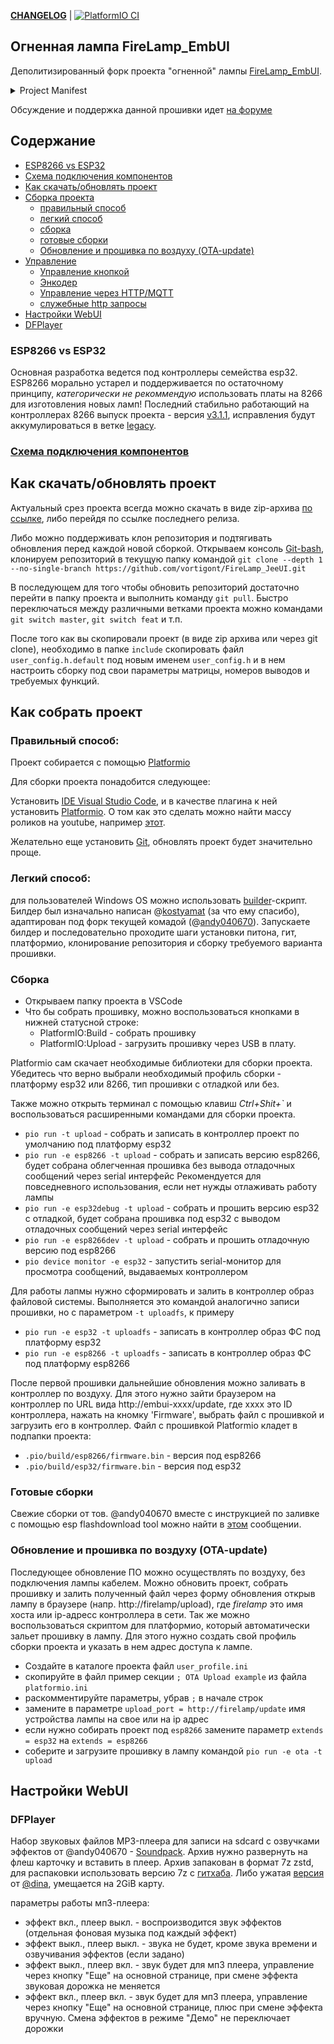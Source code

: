 __[CHANGELOG](/CHANGELOG.md)__ | [![PlatformIO CI](https://github.com/vortigont/FireLamp_JeeUI/actions/workflows/pio_build.yml/badge.svg)](https://github.com/vortigont/FireLamp_JeeUI/actions/workflows/pio_build.yml)

## Огненная лампа FireLamp_EmbUI
Деполитизированный форк проекта "огненной" лампы [FireLamp_EmbUI](https://github.com/DmytroKorniienko/FireLamp_EmbUI).

<details>
  <summary>Project Manifest</summary>

Проект был пересобран из старых форков и архивов репозитория пользователей и участников разработки на момент примерно 2021 года. В [исходном](https://github.com/DmytroKorniienko/FireLamp_EmbUI) проекте был полностью вырезан русский язык, задним числом переписана история разработки в Git и удалена соотвествующая тема [форума](https://community.alexgyver.ru/threads/wifi-lampa-budilnik-obsuzhdenie-proekta.1411/). Данный форк это не срез исходного репозитория, хотя сохранил часть общей истории до определенного момента.

</details>

Обсуждение и поддержка данной прошивки идет [на форуме](https://community.alexgyver.ru/threads/wifi-lampa-budilnik-obsuzhdenie-proshivki-firelamp_embui.7257/)

## Содержание
- [ESP8266 vs ESP32](#esp8266-vs-esp32)
- [Схема подключения компонентов](/wiki/%D0%9D%D0%B0%D0%B7%D0%BD%D0%B0%D1%87%D0%B5%D0%BD%D0%B8%D0%B5-%D0%B2%D1%8B%D0%B2%D0%BE%D0%B4%D0%BE%D0%B2)
- [Как скачать/обновлять проект](#как-скачатьобновлять-проект)
- [Сборка проекта](#как-собрать-проект)
  - [правильный способ](#правильный-способ)
  - [легкий способ](#легкий-способ)
  - [сборка](#сборка)
  - [готовые сборки](#готовые-сборки)
  - [Обновление и прошивка по воздуху (OTA-update)](#обновление-и-прошивка-по-воздуху-ota-update)
- [Управление](../../wiki/Управление)
  - [Управление кнопкой](../../wiki/Управление#по-кнопке)
  - [Энкодер](../../wiki/Управление##энкодер)
  - [Управление через HTTP/MQTT](../../wiki/Управление##по-http)
  - [служебные http запросы](../../wiki/Управление##cлужебные-http-вызовы)
- [Настройки WebUI](#настройки-webui)
- [DFPlayer](#dfplayer)


### ESP8266 vs ESP32
Основная разработка ведется под контроллеры семейства esp32. ESP8266 морально устарел и поддерживается по остаточному принципу, _категорически не рекоммендую_ использовать платы на 8266 для изготовления новых ламп!
Последний стабильно работающий на контроллерах 8266 выпуск проекта - версия [v3.1.1](../../releases/tag/v3.1.1), исправления будут аккумулироваться в ветке [legacy](../../tree/legacy).


### [Схема подключения компонентов](/doc/connection.md)

## Как скачать/обновлять проект

Актуальный срез проекта всегда можно скачать в виде zip-архива [по ссылке](https://github.com/vortigont/FireLamp_JeeUI/archive/master.zip), либо перейдя по ссылке последнего релиза.

Либо можно поддерживать клон репозитория и подтягивать обновления перед каждой новой сборкой.
Открываем консоль [Git-bash](https://gitforwindows.org/), клонируем репозиторий в текущую папку командой `git clone --depth 1 --no-single-branch https://github.com/vortigont/FireLamp_JeeUI.git`

В последующем для того чтобы обновить репозиторий достаточно перейти в папку проекта и выполнить команду `git pull`. Быстро переключаться между различными ветками проекта можно командами `git switch master`, `git switch feat` и т.п.

После того как вы скопировали проект (в виде zip архива или через git clone), необходимо в папке `include`
скопировать файл `user_config.h.default` под новым именем `user_config.h` и в нем настроить сборку под свои параметры матрицы, номеров выводов и требуемых функций.

## Как собрать проект

### Правильный способ:
Проект собирается с помощью [Platformio](https://platformio.org/)

Для сборки проекта понадобится следующее:

Установить [IDE Visual Studio Code](https://code.visualstudio.com/), и в качестве плагина к ней установить [Platformio](https://platformio.org/). О том как это сделать можно найти массу роликов на youtube, например [этот](https://www.youtube.com/watch?v=NSljt17mg74).

Желательно еще установить [Git](https://gitforwindows.org/), обновлять проект будет значительно проще.

### Легкий способ:
для пользователей Windows OS можно использовать [builder](https://github.com/vortigont/FireLamp_JeeUI/blob/master/Builder.bat)-скрипт. Билдер был изначально написан @[kostyamat](https://github.com/kostyamat) (за что ему спасибо), адаптирован под форк текущей комадой (@[andy040670](https://github.com/andy040670)).
Запускаете билдер и последовательно проходите шаги установки питона, гит, платформио, клонирование репозитория и сборку требуемого варианта прошивки.

### Сборка

 * Открываем папку проекта в VSCode
 * Что бы собрать прошивку, можно воспользоваться кнопками в нижней статусной строке:
   - PlatformIO:Build - собрать прошивку
   - PlatformIO:Upload - загрузить прошивку через USB в плату.

Platformio сам скачает необходимые библиотеки для сборки проекта. Убедитесь что верно выбрали необходимый профиль сборки - платформу esp32 или 8266, тип прошивки с отладкой или без.

Также можно открыть терминал с помощью клавиш _Ctrl+Shit+`_ и воспользоваться расширенными командами для сборки проекта.

 - `pio run -t upload` - собрать и записать в контроллер проект по умолчанию под платформу esp32
 - `pio run -e esp8266 -t upload` - собрать и записать версию esp8266, будет собрана облегченная прошивка без вывода отладочных сообщений через serial интерфейс
			    Рекомендуется для повседневного использования, если нет нужды отлаживать работу лампы
 - `pio run -e esp32debug -t upload` - собрать и прошить версию esp32 с отладкой, будет собрана прошивка под esp32 c выводом отладочных сообщений через serial интерфейс
 - `pio run -e esp8266dev -t upload` - собрать и прошить отладочную версию под esp8266
 - `pio deviсe monitor -e esp32` - запустить serial-монитор для просмотра сообщений, выдаваемых контроллером
 
 Для работы лапмы нужно сформировать и залить в контроллер образ файловой системы. Выполняется это командой аналогично записи прошивки, но с параметром `-t uploadfs`, к примеру
 - `pio run -e esp32 -t uploadfs` - записать в контроллер образ ФС под платформу esp32
 - `pio run -e esp8266 -t uploadfs` - записать в контроллер образ ФС под платформу esp8266

 После первой прошивки дальнейшие обновления можно заливать в контроллер по воздуху. Для этого нужно зайти браузером на контроллер по URL вида http://embui-xxxx/update, где xxxx это ID контроллера, нажать на кномку 'Firmware', выбрать файл с прошивкой и загрузить его в контроллер.
 Файл с прошивкой Platformio кладет в подпапки проекта:
  - `.pio/build/esp8266/firmware.bin` - версия под esp8266
  - `.pio/build/esp32/firmware.bin` - версия под esp32

### Готовые сборки
Свежие сборки от тов. @andy040670 вместе с инструкцией по заливке с помощью esp flashdownload tool можно найти в [этом](https://community.alexgyver.ru/threads/wifi-lampa-budilnik-obsuzhdenie-proshivki-firelamp_embui.7257/post-140904) сообщении.

### <a name="ota">Обновление и прошивка по воздуху (OTA-update)</a>
Последующее обновление ПО можно осуществлять по воздуху, без подключения лампы кабелем. Можно обновить проект, собрать прошивку и залить полученный файл через форму обновления открыв лампу в браузере (напр. http://firelamp/upload), где _firelamp_ это имя хоста или ip-адресс контроллера в сети.
Так же можно воспользоваться скриптом для платформио, который автоматически зальет прошивку в лампу. Для этого нужно создать свой профиль сборки проекта и указать в нем адрес доступа к лампе.
 - Создайте в каталоге проекта файл `user_profile.ini`
 - скопируйте в файл пример секции `; OTA Upload example` из файла `platformio.ini`
 - раскомментируйте параметры, убрав `;` в начале строк
 - замените в параметре `upload_port = http://firelamp/update` имя устройства лампы на свое или на ip адрес
 - если нужно собирать проект под `esp8266` замените параметр `extends = esp32` на `extends = esp8266` 
 - соберите и загрузите прошивку в лампу командой `pio run -e ota -t upload`


## Настройки WebUI

### DFPlayer
Набор звуковых файлов MP3-плеера для записи на sdcard с озвучками эффектов от @andy040670 - [Soundpack](https://drive.google.com/file/d/1UrkwMIHqaUNCfX6ZoIZiBEt8UG4RZEvP/view?usp=sharing). Архив нужно развернуть на флеш карточку и вставить в плеер. Архив запакован в формат 7z zstd, для распаковки использовать версию 7z с [гитхаба](https://github.com/mcmilk/7-Zip-zstd/releases/tag/v22.01-v1.5.4-R3).
Либо ужатая [версия](https://cloud.mail.ru/public/gU1P/SuAgrvKvd) от [@dina](https://community.alexgyver.ru/members/dina.39891/), умещается на 2GiB карту.


параметры работы мп3-плеера:

 - эффект вкл., плеер выкл. - воспроизводится звук эффектов (отдельная фоновая музыка под каждый эффект)
 - эффект выкл., плеер выкл. - звука не будет, кроме звука времени и озвучивания эффектов (если задано)
 - эффект выкл., плеер вкл. - звук будет для мп3 плеера, управление через кнопку "Еще" на основной странице, при смене эффекта звуковая дорожка не меняется
 - эффект вкл., плеер вкл. - звук будет для мп3 плеера, управление через кнопку "Еще" на основной странице, плюс при смене эффекта вручную. Смена эффектов в режиме "Демо" не переключает дорожки
